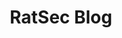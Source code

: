 ---
title: RatSec Blog
description: Hackxpert Labs The Cheese Shop Our Courses.
url: https://blog.hackxpert.com/
image:
    # url: '/assets/images/cafe.png'
    # alt: 'Cafe'
tags: ['blog']
pubDate: 2023-11-13
draft: false
---